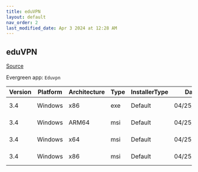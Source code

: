 ```yaml
---
title: eduVPN
layout: default
nav_order: 2
last_modified_date: Apr 3 2024 at 12:28 AM
---
```


## eduVPN

[Source](https://app.eduvpn.org/)

Evergreen app: `Eduvpn`

| Version | Platform | Architecture | Type | InstallerType | Date       | Size     | URI                                                                                                                                                                    |
| ------- | -------- | ------------ | ---- | ------------- | ---------- | -------- | ---------------------------------------------------------------------------------------------------------------------------------------------------------------------- |
| 3.4     | Windows  | x86          | exe  | Default       | 04/25/2023 | 14210088 | [https://github.com/Amebis/eduVPN/releases/download/3.4/eduVPNClient_3.4.exe](https://github.com/Amebis/eduVPN/releases/download/3.4/eduVPNClient_3.4.exe)             |
| 3.4     | Windows  | ARM64        | msi  | Default       | 04/25/2023 | 5160960  | [https://github.com/Amebis/eduVPN/releases/download/3.4/eduVPNClient_3.4_ARM64.msi](https://github.com/Amebis/eduVPN/releases/download/3.4/eduVPNClient_3.4_ARM64.msi) |
| 3.4     | Windows  | x64          | msi  | Default       | 04/25/2023 | 5672960  | [https://github.com/Amebis/eduVPN/releases/download/3.4/eduVPNClient_3.4_x64.msi](https://github.com/Amebis/eduVPN/releases/download/3.4/eduVPNClient_3.4_x64.msi)     |
| 3.4     | Windows  | x86          | msi  | Default       | 04/25/2023 | 5165056  | [https://github.com/Amebis/eduVPN/releases/download/3.4/eduVPNClient_3.4_x86.msi](https://github.com/Amebis/eduVPN/releases/download/3.4/eduVPNClient_3.4_x86.msi)     |
